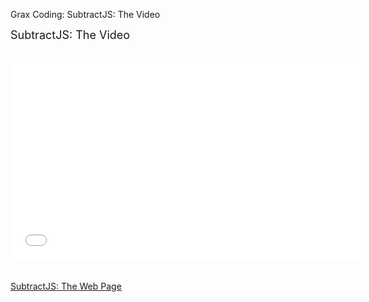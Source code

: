 Grax Coding: SubtractJS: The Video

<span style="font-size: large;">SubtractJS: The Video</span><br />
<br />
&nbsp;<iframe allowfullscreen="" frameborder="0" height="315" src="//www.youtube.com/embed/5U7ePJuqSgo?rel=0" width="560"></iframe><br />
<br />
<br />
<a href="http://g.grax.com/1d5bjxR">SubtractJS: The Web Page</a>
